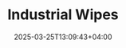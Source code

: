 ---
type: product
layout: product
date: 2025-03-25T13:09:43+04:00

# SEO metadata
seoTitleSuffix: "Heavy-Duty Industrial Wipes for Texas Shops"
seoDescription: >-
  Get Industrial Wipes for Texas mechanics—1050 durable, lint-free wipes per roll. Perfect for auto shops, dealerships, and service centers. Fast shipping, solvent-resistant, and cost-saving. Bulk shop supplies in Texas at unbeatable prices.

# Page content
title: "**Industrial Wipes**"
titlePrefix: "Texas mechanics Top-Rated Cleaning Solutions"
description: >-
  Industrial Wipes offer Texas mechanics and dealerships 1050 heavy-duty, lint-free wipes per roll. Tackle oil, grease, and spills with durable, solvent-resistant wipes. Affordable bulk pricing ensures fast delivery and savings for auto shops across Texas.

# price section
priceSection:
  title: "Unbeatable price"

# benefitsContent
benefitsImages:
  - image: "/images/wipes/product-main.jpg"
    alt: "Heavy-duty Industrial Wipes for Texas auto shops"

# benefitsContent
benefitsBlocks:
  - title: "Perfect for Texas Auto Shops"
    text: >-
      Designed for Texas dealerships and repair shops, these wipes handle oil, grease, and fluids effortlessly. A must-have for high-volume service bays.
  - title: "Heavy-Duty Durability"
    text: >-
      Industrial-strength wipes withstand tough jobs without tearing. Ideal for mechanics needing reliable, professional-grade cleaning tools.
  - title: "Fast-Absorbing Performance"
    text: >-
      Quickly soaks up spills and grime, reducing cleanup time in busy Texas garages. Keeps workflows smooth and efficient.
  - title: "Solvent-Compatible Cleaning"
    text: >-
      Works with most shop solvents for versatile use on tools, surfaces, and equipment. A go-to for auto repair supplies in Texas.
  - title: "Cost-Saving Bulk Supply"
    text: >-
      Affordable pricing on 1050-wipe rolls means stocking up is easy. Save big on regular-use shop materials for your service center.
  - title: "Lint-Free Finish"
    text: >-
      Leaves no residue on windshields or precision parts. Ensures a clean, professional result every time for Texas technicians.
  - title: "Easy Dispensing Design"
    text: >-
      Fits Tork dispensers for one-handed access, cutting waste and boosting efficiency in fast-paced automotive workshops.
  - title: "Eco-Friendly Shop Solution"
    text: >-
      Durable wipes reduce waste compared to rental towels, offering a sustainable choice for environmentally conscious mechanics.
  - title: "Texas-Ready Fast Shipping"
    text: >-
      Get bulk automotive maintenance tools delivered fast to your Texas shop. Reliable supply for uninterrupted service.

# gallery section
gallery:
  id: "product-gallery"
  items:
    - image: "images/wipes/gallery-4.jpg"
      alt: "Industrial Wipes cleaning greasy automotive parts in Texas shops"
    - image: "images/wipes/gallery-5.jpg"
      alt: "Heavy-duty Industrial Wipes in Tork dispenser for Texas mechanics"
    - image: "images/wipes/gallery-6.jpg"
      alt: "Industrial Wipes absorbing automotive fluids in Texas garages"

# testimonials section
testimonials:
  title: "# Customer reviews"
  items:
    - name: "Rusty"
      text: >-
        These wipes are a game-changer in my Texas shop. They soak up oil fast and don’t fall apart. Great price for a big roll too!
    - name: "Lila"
      text: >-
        Been using these for my dealership in Texas. They’re tough, clean well, and save us money compared to other towels. Love ‘em!
    - name: "Tanner"
      text: >-
        Solid wipes for my garage. No lint, no shredding—just good, strong cleaning. Perfect for quick jobs on the floor.
    - name: "Becky"
      text: >-
        These hold up better than anything I’ve tried. Grease and grime don’t stand a chance, and the roll lasts forever. Awesome deal.
    - name: "Hank"
      text: >-
        Got these for my service bay. They’re sturdy, soak up spills quick, and fit my dispenser perfect. I’ll keep ordering more.
    - name: "Marisol"
      text: >-
        Best wipes for my auto shop. They don’t leave junk behind and work with all my cleaners. Texas shipping was super fast too!
    - name: "Clint"
      text: >-
        These wipes are tough as nails. I use ‘em on tools and parts daily—never tear, always clean. Great for my busy shop.
    - name: "Jess"
      text: >-
        Love how these handle heavy grease without breaking. They’re a staple in my Texas garage now. Good value for the money.
    - name: "Pete"
      text: >-
        Wipes are strong and don’t leave lint on parts. Makes my job easier, and the bulk roll keeps me stocked up for weeks.

# FAQ section
faq:
  titleColored: "F.A.Q."
  questions:
    - question: "How tough are Industrial Wipes for shop tasks?"
      answer: >-
        These wipes are built for heavy-duty use in auto shops. They stay strong when wet, scrubbing oil and grease off tools and surfaces without tearing. Perfect for mechanics and dealerships needing reliable, shop-grade cleaning supplies that meet tough demands.
    - question: "Do these wipes work with automotive solvents?"
      answer: >-
        Yes, Industrial Wipes pair well with degreasers, brake cleaners, and other solvents common in auto repair shops. They hold up without disintegrating, making them a versatile choice for Texas technicians tackling diverse cleaning jobs daily.
    - question: "How many wipes are in a roll?"
      answer: >-
        Each roll has 1050 wipes, ideal for high-volume service centers. It’s sized for standard dispensers, giving you plenty of heavy-duty wipes to handle days of tough automotive maintenance tasks without constant restocking.
    - question: "Are Industrial Wipes safe for delicate car parts?"
      answer: >-
        Absolutely. Their low-lint design makes them safe for windshields, interiors, and precision components. Texas mechanics can trust them for a clean finish without residue, even on sensitive surfaces in busy garages.
    - question: "What dispensers fit these wipe rolls?"
      answer: >-
        They’re made for Tork floor dispensers, popular in Texas auto shops. The design ensures easy, one-handed tears, cutting waste and speeding up workflows for mechanics and service managers handling fast-paced jobs.
    - question: "How fast can Texas shops get these wipes?"
      answer: >-
        With fast shipping across Texas, these bulk wipes arrive quickly to keep your shop stocked. Perfect for dealerships and repair centers needing a reliable mechanic supply chain partner for day-to-day operations.

---
